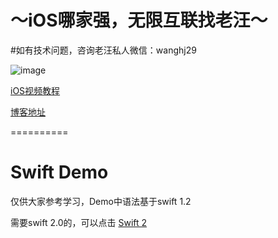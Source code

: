 # ～iOS哪家强，无限互联找老汪～
#如有技术问题，咨询老汪私人微信：wanghj29

![image](http://avatar.csdn.net/0/E/4/1_cococoolwhj.jpg)


[iOS视频教程](http://www.iphonetrain.com/video/)

[博客地址](http://blog.csdn.net/jaywon)

==========
# Swift Demo
仅供大家参考学习，Demo中语法基于swift 1.2

需要swift 2.0的，可以点击 [Swift 2](https://github.com/jaywhj/Swift2)
